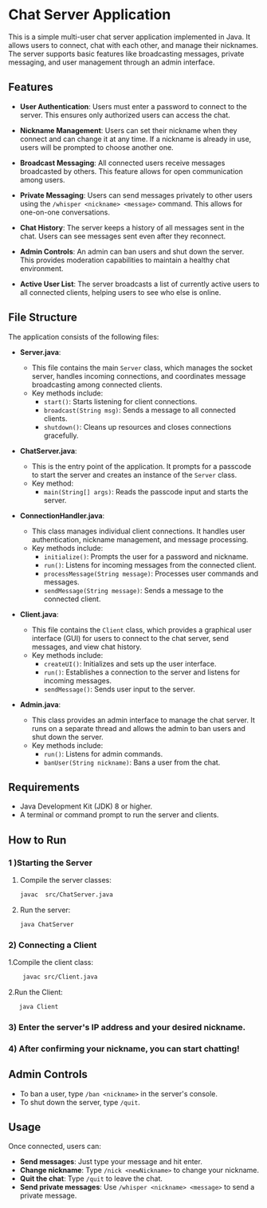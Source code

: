 # Chat Server Application

This is a simple multi-user chat server application implemented in Java. It allows users to connect, chat with each other, and manage their nicknames. The server supports basic features like broadcasting messages, private messaging, and user management through an admin interface.

## Features

- **User Authentication**: Users must enter a password to connect to the server. This ensures only authorized users can access the chat.

- **Nickname Management**: Users can set their nickname when they connect and can change it at any time. If a nickname is already in use, users will be prompted to choose another one.

- **Broadcast Messaging**: All connected users receive messages broadcasted by others. This feature allows for open communication among users.

- **Private Messaging**: Users can send messages privately to other users using the `/whisper <nickname> <message>` command. This allows for one-on-one conversations.

- **Chat History**: The server keeps a history of all messages sent in the chat. Users can see messages sent even after they reconnect.

- **Admin Controls**: An admin can ban users and shut down the server. This provides moderation capabilities to maintain a healthy chat environment.

- **Active User List**: The server broadcasts a list of currently active users to all connected clients, helping users to see who else is online.

## File Structure

The application consists of the following files:

- **Server.java**: 
  - This file contains the main `Server` class, which manages the socket server, handles incoming connections, and coordinates message broadcasting among connected clients.
  - Key methods include:
    - `start()`: Starts listening for client connections.
    - `broadcast(String msg)`: Sends a message to all connected clients.
    - `shutdown()`: Cleans up resources and closes connections gracefully.

- **ChatServer.java**: 
  - This is the entry point of the application. It prompts for a passcode to start the server and creates an instance of the `Server` class.
  - Key method:
    - `main(String[] args)`: Reads the passcode input and starts the server.

- **ConnectionHandler.java**: 
  - This class manages individual client connections. It handles user authentication, nickname management, and message processing.
  - Key methods include:
    - `initialize()`: Prompts the user for a password and nickname.
    - `run()`: Listens for incoming messages from the connected client.
    - `processMessage(String message)`: Processes user commands and messages.
    - `sendMessage(String message)`: Sends a message to the connected client.

- **Client.java**: 
  - This file contains the `Client` class, which provides a graphical user interface (GUI) for users to connect to the chat server, send messages, and view chat history.
  - Key methods include:
    - `createUI()`: Initializes and sets up the user interface.
    - `run()`: Establishes a connection to the server and listens for incoming messages.
    - `sendMessage()`: Sends user input to the server.

- **Admin.java**: 
  - This class provides an admin interface to manage the chat server. It runs on a separate thread and allows the admin to ban users and shut down the server.
  - Key methods include:
    - `run()`: Listens for admin commands.
    - `banUser(String nickname)`: Bans a user from the chat.

## Requirements

- Java Development Kit (JDK) 8 or higher.
- A terminal or command prompt to run the server and clients.

## How to Run

### 1 )Starting the Server

1. Compile the server classes:
   ```bash
   javac  src/ChatServer.java 

2. Run the server:
   ```bash
   java ChatServer
### 2) Connecting a Client
1.Compile the client class:
```bash
    javac src/Client.java
```
2.Run the Client:
```bash
   java Client
```
### 3) Enter the server's IP address and your desired nickname.
### 4) After confirming your nickname, you can start chatting!

## Admin Controls

- To ban a user, type `/ban <nickname>` in the server's console.
- To shut down the server, type `/quit`.

## Usage

Once connected, users can:

- **Send messages**: Just type your message and hit enter.
- **Change nickname**: Type `/nick <newNickname>` to change your nickname.
- **Quit the chat**: Type `/quit` to leave the chat.
- **Send private messages**: Use `/whisper <nickname> <message>` to send a private message.




